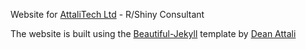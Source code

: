 
Website for [AttaliTech Ltd](https://attalitech.com/) - R/Shiny Consultant

The website is built using the [Beautiful-Jekyll](https://beautifuljekyll.com/) template by [Dean Attali](https://deanattali.com/)
